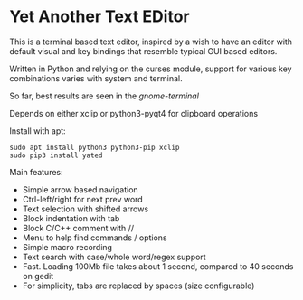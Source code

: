 # Yet Another Text EDitor

This is a terminal based text editor, inspired by a wish to have 
an editor with default visual and key bindings that resemble typical
GUI based editors.

Written in Python and relying on the curses module, support for various
key combinations varies with system and terminal.

So far, best results are seen in the _gnome-terminal_

Depends on either xclip or python3-pyqt4 for clipboard operations

Install with apt:

    sudo apt install python3 python3-pip xclip
    sudo pip3 install yated


Main features:

* Simple arrow based navigation
* Ctrl-left/right for next prev word
* Text selection with shifted arrows
* Block indentation with tab
* Block C/C++ comment with //
* Menu to help find commands / options
* Simple macro recording
* Text search with case/whole word/regex support
* Fast.  Loading 100Mb file takes about 1 second, compared to 40 seconds on gedit
* For simplicity, tabs are replaced by spaces (size configurable)
